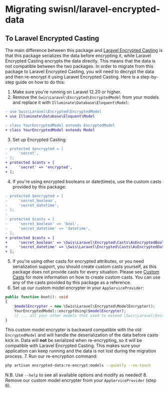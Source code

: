 # Migrating swisnl/laravel-encrypted-data

## To Laravel Encrypted Casting
The main difference between this package and [Laravel Encrypted Casting](https://laravel.com/docs/eloquent-mutators#encrypted-casting) is that this package serializes the data before encrypting it, while Laravel Encrypted Casting encrypts the data directly. This means that the data is not compatible between the two packages. In order to migrate from this package to Laravel Encrypted Casting, you will need to decrypt the data and then re-encrypt it using Laravel Encrypted Casting. Here is a step-by-step guide on how to do this:

1. Make sure you're running on Laravel 12.20 or higher.
2. Remove the `Swis\Laravel\Encrypted\EncryptedModel` from your models and replace it with `Illuminate\Database\Eloquent\Model`:
```diff
- use Swis\Laravel\Encrypted\EncryptedModel
+ use Illuminate\Database\Eloquent\Model

- class YourEncryptedModel extends EncryptedModel
+ class YourEncryptedModel extends Model
```
3. Set up Encrypted Casting:
```diff
- protected $encrypted = [
-     'secret',
- ];
+ protected $casts = [
+     'secret' => 'encrypted',
+ ];
```
4. If you're using encrypted booleans or date(time)s, use the custom casts provided by this package:
```diff
- protected $encrypted = [
-     'secret_boolean',
-     'secret_datetime',
- ];
-
- protected $casts = [
-     'secret_boolean' => 'bool',
-     'secret_datetime' => 'datetime',
- ];
+ protected $casts = [
+     'secret_boolean' => \Swis\Laravel\Encrypted\Casts\AsEncryptedBoolean::class,
+     'secret_datetime' => \Swis\Laravel\Encrypted\Casts\AsEncryptedDateTime::class,
+ ];
```
5. If you're using other casts for encrypted attributes, or you need serialization support, you should create custom casts yourself, as this package does not provide casts for every situation. Please see [Custom Casts](https://laravel.com/docs/eloquent-mutators#custom-casts) for more information on how to create custom casts. You can use any of the casts provided by this package as a reference.
6. Set up our custom model encrypter in your `AppServiceProvider`:
```php
public function boot(): void
{
    $modelEncrypter = new \Swis\Laravel\Encrypted\ModelEncrypter();
    YourEncryptedModel::encryptUsing($modelEncrypter);
    // ... all your other models that used to extend \Swis\Laravel\Encrypted\EncryptedModel
}
```
This custom model encrypter is backward compatible with the old `EncryptedModel` and will handle the deserialization of the data before casts kick in. Data will **not** be serialized when re-encrypting, so it will be compatible with Laravel Encrypted Casting. This makes sure your application can keep running and the data is not lost during the migration process.
7. Run our re-encryption command:
```bash
php artisan encrypted-data:re-encrypt:models --quietly --no-touch
```
N.B. Use `--help` to see all available options and modify as needed!
8. Remove our custom model encrypter from your `AppServiceProvider` (step 6).
